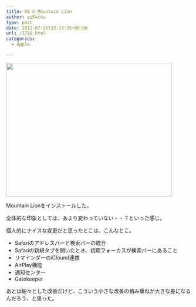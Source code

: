 ```yaml
---
title: OS X Mountain Lion
author: eiKatou
type: post
date: 2012-07-26T22:13:55+00:00
url: /1718.html
categories:
  - Apple

---
```

[<img src="http://eikatou.net/blog/wp-content/uploads/2012/07/mountain_lion.png" alt="" title="mountain_lion" width="452" height="364" class="alignnone size-full wp-image-1719" srcset="/uploads/2012/07/mountain_lion.png 452w, /uploads/2012/07/mountain_lion-300x241.png 300w, /uploads/2012/07/mountain_lion-372x300.png 372w" sizes="(max-width: 452px) 100vw, 452px" />][1]
  
Mountain Lionをインストールした。

全体的な印象としては、あまり変わっていない・・？といった感じ。
  
個人的にナイスな変更だと思ったとこは、こんなとこ。

  * Safariのアドレスバーと検索バーの統合
  * Safariの新規タブを開いたとき、初期フォーカスが検索バーにあること
  * リマインダーのiClound連携
  * AirPlay機能
  * 通知センター
  * Gatekeeper

あとは細々とした改善だけど、こういう小さな改善の積み重ねが大きな差になるんだろう、と思った。

 [1]: http://eikatou.net/blog/wp-content/uploads/2012/07/mountain_lion.png
